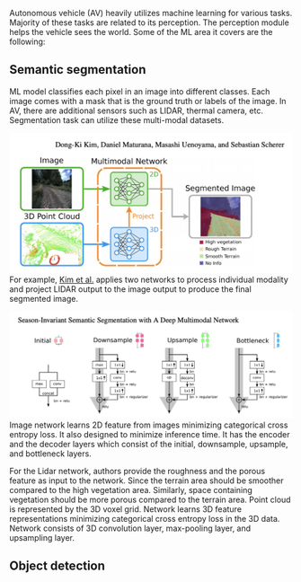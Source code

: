 Autonomous vehicle (AV) heavily utilizes machine learning for various tasks. Majority of these tasks are related to its perception. The perception module helps 
the vehicle sees the world. Some of the ML area it covers are the following:  

## Semantic segmentation
ML model classifies each pixel in an image into different classes. Each image comes with a mask that is the ground truth or labels of the image. In AV, there are 
additional sensors such as LIDAR, thermal camera, etc. Segmentation task can utilize these multi-modal datasets. 

![multimodal-segmentation](/images/multimodal-segmentation.png)
For example, [Kim et al.](http://www.fsr.ethz.ch/papers/FSR_2017_paper_23.pdf) applies two networks to process individual modality and project 
LIDAR output to the image output to produce the final segmented image.

![enet](/images/enet.png)
Image network learns 2D feature from images minimizing categorical cross entropy loss. It also designed to minimize inference time. It has the encoder and 
the decoder layers which consist of the initial, downsample, upsample, and bottleneck layers.

For the Lidar network, authors provide the roughness and the porous
feature as input to the network. Since the terrain area should be smoother compared to the high vegetation area. Similarly, space containing vegetation 
should be more porous compared to the terrain area.  Point cloud is represented by the 3D voxel grid. Network learns 3D feature representations minimizing 
categorical cross entropy loss in the 3D data. Network consists of 3D
convolution layer, max-pooling layer, and upsampling layer. 


## Object detection
